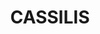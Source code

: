 ---
lastmod: '2025-04-06T06:05:20+00:00'
latitude: -32.047498
layout: suburb
longitude: 150.187517
postcode: '2329'
state: NSW
title: CASSILIS
url: /nsw/cassilis/
---